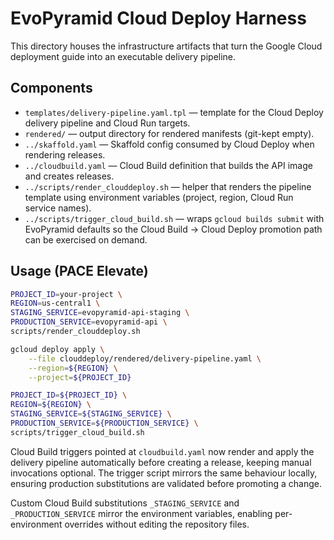 # EvoPyramid Cloud Deploy Harness

This directory houses the infrastructure artifacts that turn the Google Cloud deployment guide
into an executable delivery pipeline.

## Components

- `templates/delivery-pipeline.yaml.tpl` — template for the Cloud Deploy delivery pipeline and Cloud Run targets.
- `rendered/` — output directory for rendered manifests (git-kept empty).
- `../skaffold.yaml` — Skaffold config consumed by Cloud Deploy when rendering releases.
- `../cloudbuild.yaml` — Cloud Build definition that builds the API image and creates releases.
- `../scripts/render_clouddeploy.sh` — helper that renders the pipeline template using environment variables (project, region, Cloud Run service names).
- `../scripts/trigger_cloud_build.sh` — wraps `gcloud builds submit` with EvoPyramid defaults so the Cloud Build → Cloud Deploy promotion path can be exercised on demand.

## Usage (PACE Elevate)

```bash
PROJECT_ID=your-project \
REGION=us-central1 \
STAGING_SERVICE=evopyramid-api-staging \
PRODUCTION_SERVICE=evopyramid-api \
scripts/render_clouddeploy.sh

gcloud deploy apply \
    --file clouddeploy/rendered/delivery-pipeline.yaml \
    --region=${REGION} \
    --project=${PROJECT_ID}

PROJECT_ID=${PROJECT_ID} \
REGION=${REGION} \
STAGING_SERVICE=${STAGING_SERVICE} \
PRODUCTION_SERVICE=${PRODUCTION_SERVICE} \
scripts/trigger_cloud_build.sh
```

Cloud Build triggers pointed at `cloudbuild.yaml` now render and apply the delivery pipeline automatically before creating a release, keeping manual invocations optional. The trigger script mirrors the same behaviour locally, ensuring production substitutions are validated before promoting a change.

Custom Cloud Build substitutions `_STAGING_SERVICE` and `_PRODUCTION_SERVICE` mirror the environment variables, enabling per-environment overrides without editing the repository files.
